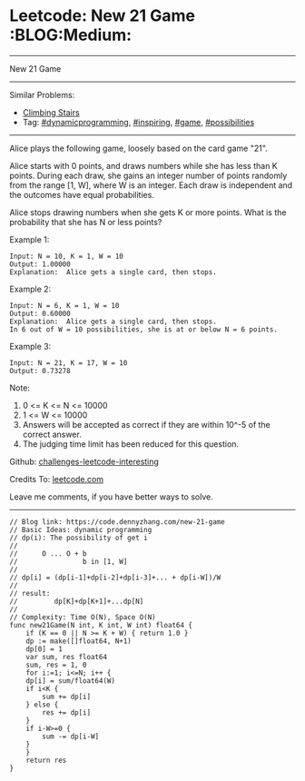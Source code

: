 
# Leetcode: New 21 Game     :BLOG:Medium:

---

New 21 Game  

---

Similar Problems:  

-   [Climbing Stairs](https://code.dennyzhang.com/climbing-stairs)
-   Tag: [#dynamicprogramming](https://code.dennyzhang.com/tag/dynamicprogramming), [#inspiring](https://code.dennyzhang.com/tag/inspiring), [#game](https://code.dennyzhang.com/tag/game), [#possibilities](https://code.dennyzhang.com/tag/possibilities)

---

Alice plays the following game, loosely based on the card game "21".  

Alice starts with 0 points, and draws numbers while she has less than K points.  During each draw, she gains an integer number of points randomly from the range [1, W], where W is an integer.  Each draw is independent and the outcomes have equal probabilities.  

Alice stops drawing numbers when she gets K or more points.  What is the probability that she has N or less points?  

Example 1:  

    Input: N = 10, K = 1, W = 10
    Output: 1.00000
    Explanation:  Alice gets a single card, then stops.

Example 2:  

    Input: N = 6, K = 1, W = 10
    Output: 0.60000
    Explanation:  Alice gets a single card, then stops.
    In 6 out of W = 10 possibilities, she is at or below N = 6 points.

Example 3:  

    Input: N = 21, K = 17, W = 10
    Output: 0.73278

Note:  

1.  0 <= K <= N <= 10000
2.  1 <= W <= 10000
3.  Answers will be accepted as correct if they are within 10^-5 of the correct answer.
4.  The judging time limit has been reduced for this question.

Github: [challenges-leetcode-interesting](https://github.com/DennyZhang/challenges-leetcode-interesting/tree/master/problems/new-21-game)  

Credits To: [leetcode.com](https://leetcode.com/problems/new-21-game/description/)  

Leave me comments, if you have better ways to solve.  

---

    // Blog link: https://code.dennyzhang.com/new-21-game
    // Basic Ideas: dynamic programming
    // dp(i): The possibility of get i
    //
    //      O ... O + b
    //                b in [1, W]
    //
    // dp[i] = (dp[i-1]+dp[i-2]+dp[i-3]+... + dp[i-W])/W
    //
    // result:
    //         dp[K]+dp[K+1]+...dp[N]
    //
    // Complexity: Time O(N), Space O(N)
    func new21Game(N int, K int, W int) float64 {
        if (K == 0 || N >= K + W) { return 1.0 }
        dp := make([]float64, N+1)
        dp[0] = 1
        var sum, res float64
        sum, res = 1, 0
        for i:=1; i<=N; i++ {
    	dp[i] = sum/float64(W)
    	if i<K {
    	    sum += dp[i]
    	} else {
    	    res += dp[i] 
    	}
    	if i-W>=0 {
    	    sum -= dp[i-W]
    	}
        }
        return res
    }

